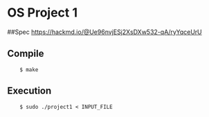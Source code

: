 # OS Project 1 
##Spec
https://hackmd.io/@Ue96nvjESj2XsDXw532-qA/ryYqceUrU

## Compile
```
	$ make
```

## Execution
```
	$ sudo ./project1 < INPUT_FILE
```
